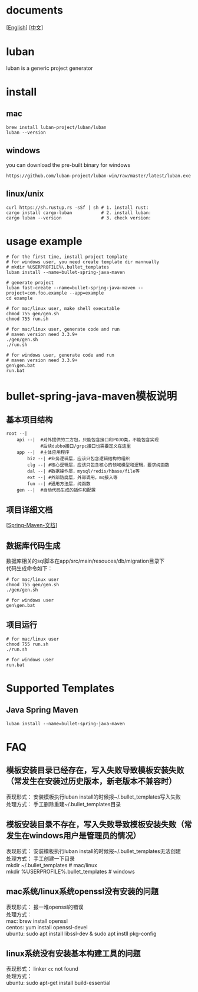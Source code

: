 # documents
[[English](https://luban-project.github.io "English Homepage")]
[[中文](https://luban-project.github.io/index-CN.html "中文首页")]

# luban
luban is a generic project generator

# install
## mac
```  
brew install luban-project/luban/luban
luban --version
```
## windows
you can download the pre-built binary for windows
```  
https://github.com/luban-project/luban-win/raw/master/latest/luban.exe
```

## linux/unix
```  
curl https://sh.rustup.rs -sSf | sh # 1. install rust: 
cargo install cargo-luban           # 2. install luban: 
cargo luban --version               # 3. check version: 
```

# usage example
```  
# for the first time, install project template
# for windows user, you need create template dir mannually
# mkdir %USERPROFILE%\.bullet_templates
luban install --name=bullet-spring-java-maven 

# generate project
luban fast-create --name=bullet-spring-java-maven --project=com.foo.example --app=example
cd example

# for mac/linux user, make shell executable
chmod 755 gen/gen.sh
chmod 755 run.sh

# for mac/linux user, generate code and run
# maven version need 3.3.9+
./gen/gen.sh 
./run.sh

# for windows user, generate code and run
# maven version need 3.3.9+
gen\gen.bat
run.bat
```

# bullet-spring-java-maven模板说明

## 基本项目结构
```text
root --|
    api --|  #对外提供的二方包，只能包含接口和POJO类，不能包含实现
             #后续dubbo接口/grpc接口也需要定义在这里
    app --|  #主体应用程序
        biz --| #业务逻辑层，应该只包含逻辑结构的组织
        clg --| #核心逻辑层，应该只包含核心的领域模型和逻辑，要求纯函数
        dal --| #数据操作层，mysql/redis/hbase/file等
        ext --| #外部防腐层，外部调用，mq接入等
        fun --| #通用方法层，纯函数
    gen --|  #自动代码生成的插件和配置
```

## 项目详细文档  
[[Spring-Maven-文档](https://luban-project.github.io/spring-java-maven-CN.html "Maven项目文档")]  


## 数据库代码生成
数据库相关的sql脚本在app/src/main/resouces/db/migration目录下  
代码生成命令如下：
```
# for mac/linux user
chmod 755 gen/gen.sh
./gen/gen.sh

# for windows user
gen\gen.bat
```

## 项目运行
```
# for mac/linux user
chmod 755 run.sh
./run.sh

# for windows user
run.bat
```


# Supported Templates
## Java Spring Maven
```text
luban install --name=bullet-spring-java-maven
```

# FAQ
## 模板安装目录已经存在，写入失败导致模板安装失败（常发生在安装过历史版本，新老版本不兼容时）
表现形式： 安装模板执行luban install的时候报~/.bullet_templates写入失败  
处理方式： 手工删除重建~/.bullet_templates目录

## 模板安装目录不存在，写入失败导致模板安装失败（常发生在windows用户是管理员的情况）
表现形式： 安装模板执行luban install的时候报~/.bullet_templates无法创建  
处理方式： 手工创建一下目录   
mkdir ~/.bullet_templates             # mac/linux  
mkdir %USERPROFILE%\.bullet_templates # windows  

## mac系统/linux系统openssl没有安装的问题
表现形式： 报一堆openssl的错误  
处理方式：  
mac: brew install openssl  
centos: yum install openssl-devel  
ubuntu: sudo apt install libssl-dev & sudo apt instll pkg-config  

## linux系统没有安装基本构建工具的问题
表现形式： linker `cc` not found  
处理方式：  
ubuntu: sudo apt-get install build-essential
